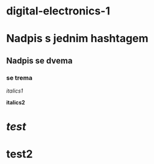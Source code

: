 # digital-electronics-1
# Nadpis s jednim hashtagem
## Nadpis se dvema
### se trema
*italics1*

**italics2**
# *test*
# **test2**
